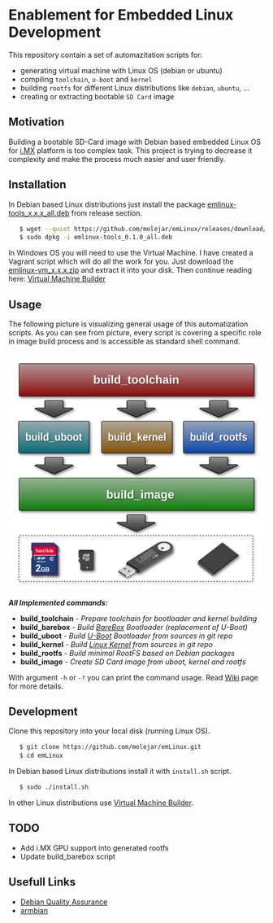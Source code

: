 # Enablement for Embedded Linux Development

This repository contain a set of automazitation scripts for:

* generating virtual machine with Linux OS (debian or ubuntu)
* compiling `toolchain`, `u-boot` and `kernel`
* building `rootfs` for different Linux distributions like `debian`, `ubuntu`, ...
* creating or extracting bootable `SD Card` image

## Motivation

Building a bootable SD-Card image with Debian based embedded Linux OS for [i.MX](http://www.nxp.com/products/microcontrollers-and-processors/arm-processors/i.mx-applications-processors:IMX_HOME) platform is too complex task. This project is trying to decrease it complexity and make the process much easier and user friendly.


## Installation

In Debian based Linux distributions just install the package [emlinux-tools_x.x.x_all.deb](https://github.com/molejar/emLinux/releases) from release section.

```bash
   $ wget --quiet https://github.com/molejar/emLinux/releases/download/v0.1.0/emlinux-tools_0.1.0_all.deb
   $ sudo dpkg -i emlinux-tools_0.1.0_all.deb
```

In Windows OS you will need to use the Virtual Machine. I have created a Vagrant script which will do all the work for you. Just download the [emlinux-vm_x.x.x.zip](https://github.com/molejar/emLinux/releases) and extract it into your disk. Then continue reading here: [Virtual Machine Builder](https://github.com/molejar/emLinux/wiki/VM)

## Usage

The following picture is visualizing general usage of this automatization scripts. As you can see from picture, every script is covering a specific role in image build process and is accessible as standard shell command.

<p align="center">
  <img src="doc/images/emlinux_tools_bd.png" alt="Embedded Linux Tools"/>
</p>

***All Implemented commands:***

* **build_toolchain** - *Prepare toolchain for bootloader and kernel building*
* **build_barebox** - *Build [BareBox](http://www.barebox.org/) Bootloader (replacement of U-Boot)*
* **build_uboot** - *Build [U-Boot](https://www.denx.de/wiki/U-Boot/WebHome) Bootloader from sources in git repo*
* **build_kernel** - *Build [Linux Kernel](https://www.kernel.org/) from sources in git repo*
* **build_rootfs** - *Build minimal RootFS based on Debian packages*
* **build_image** - *Create SD Card image from uboot, kernel and rootfs*

With argument `-h` or `-?` you can print the command usage. Read [Wiki](https://github.com/molejar/emLinux/wiki) page for more details.

## Development

Clone this repository into your local disk (running Linux OS).

```bash
   $ git clone https://github.com/molejar/emLinux.git
   $ cd emLinux
```

In Debian based Linux distributions install it with `install.sh` script.

```bash
   $ sudo ./install.sh
```

In other Linux distributions use [Virtual Machine Builder](https://github.com/molejar/emLinux/wiki/VM).

## TODO

- Add i.MX GPU support into generated rootfs
- Update build_barebox script

## Usefull Links

* [Debian Quality Assurance](https://piuparts.debian.org)
* [armbian](https://www.armbian.com/)







